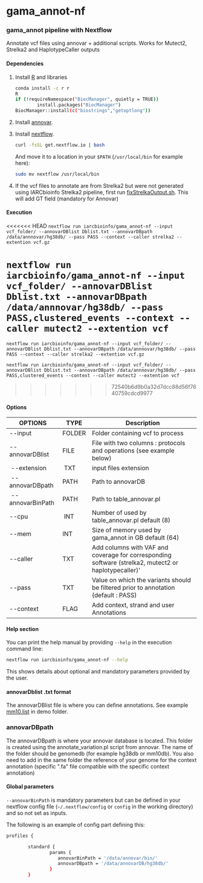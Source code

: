 # gama_annot-nf
### gama_annot pipeline with Nextflow

Annotate vcf files using annovar + additional scripts. Works for Mutect2, Strelka2 and HaplotypeCaller outputs

#### Dependencies
1. Install [R](https://www.r-project.org/) and libraries

	```bash
	conda install -c r r
	R
	if (!requireNamespace("BiocManager", quietly = TRUE))
    		install.packages("BiocManager")
	BiocManager::install(c("biostrings","getoptlong"))
	```
	
2. Install [annovar](http://annovar.openbioinformatics.org/en/latest/user-guide/download/).
3. Install [nextflow](http://www.nextflow.io/).

	```bash
	curl -fsSL get.nextflow.io | bash
	```
	And move it to a location in your `$PATH` (`/usr/local/bin` for example here):
	```bash
	sudo mv nextflow /usr/local/bin
	```

4. If the vcf files to annotate are from Strelka2 but were not generated using IARCbioinfo Strelka2 pipeline, first run  [fixStrelkaOutput.sh](https://github.com/IARCbioinfo/strelka2-nf/blob/master/bin/fixStrelkaOutput.sh). This will add GT field (mandatory for Annovar)

#### Execution

<<<<<<< HEAD
 `nextflow run iarcbioinfo/gama_annot-nf --input vcf_folder/ --annovarDBlist Dblist.txt --annovarDBpath /data/annnovar/hg38db/ --pass PASS --context --caller strelka2 --extention vcf.gz`

 `nextflow run iarcbioinfo/gama_annot-nf --input vcf_folder/ --annovarDBlist Dblist.txt --annovarDBpath /data/annnovar/hg38db/ --pass PASS,clustered_events --context --caller mutect2 --extention vcf`
=======
 `nextflow run iarcbioinfo/gama_annot-nf --input vcf_folder/ --annovarDBlist Dblist.txt --annovarDBpath /data/annnovar/hg38db/ --pass PASS --context --caller strelka2 --extention vcf.gz`

 `nextflow run iarcbioinfo/gama_annot-nf --input vcf_folder/ --annovarDBlist Dblist.txt --annovarDBpath /data/annnovar/hg38db/ --pass PASS,clustered_events --context --caller mutect2 --extention vcf`
>>>>>>> 72540b6d9b0a32d7dcc88d56f7640759cdcd9977

#### Options

| OPTIONS | TYPE | Description |
|-------- | ---- | ----------- |
| --input | FOLDER | Folder containing vcf to process |
| --annovarDBlist | FILE | File with two columns : protocols and operations (see example below) |
| --extension | TXT | input files extension |
| --annovarDBpath | PATH | Path to annovarDB |
| --annovarBinPath | PATH | Path to table_annovar.pl |
| --cpu | INT | Number of used by table_annovar.pl default (8) |
| --mem | INT | Size of memory used by gama_annot in GB default (64) |
| --caller | TXT | Add columns with VAF and coverage for corresponding software (strelka2, mutect2 or haplotypecaller)' |
| --pass | TXT | Value on which the variants should be filtered prior to annotation (default : PASS) |
| --context | FLAG | Add context, strand and user Annotations | 

#### Help section
You can print the help manual by providing `--help` in the execution command line:
```bash
nextflow run iarcbioinfo/gama_annot-nf --help
```
This shows details about optional and mandatory parameters provided by the user.  

#### annovarDblist  .txt format
The annovarDBlist file is where you can define annotations. See example [mm10.list](https://github.com/IARCbioinfo/gama_annot-nf/blob/master/demo/mm10.list) in demo folder.

### annovarDBpath 
The annovarDBpath is where your annovar database is located. This folder is created using the annotate_variation.pl script from annovar. The name of the folder should be genomedb (for example hg38db or mm10db).
You also need to add in the same folder the reference of your genome for the context annotation (specific ".fa" file compatible with the specific context annotation)

#### Global parameters
```--annovarBinPath``` is mandatory parameters but can be defined in your nextflow config file (```~/.nextflow/config``` or ```config``` in the working directory) and so not set as inputs.

The following is an example of config part defining this:
```bash
profiles {

        standard {
                params {
                   annovarBinPath = '/data/annovar/bin/'
                   annovarDBpath = '/data/annovarDB/hg38db/'
                }
        }
```
